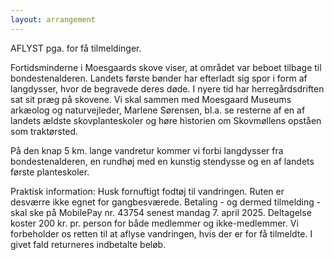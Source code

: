 ```yaml
---
layout: arrangement
---
```


AFLYST pga. for få tilmeldinger. 

Fortidsminderne i Moesgaards skove viser, at området var beboet tilbage til bondestenalderen. Landets første bønder har efterladt sig spor i form af langdysser, hvor de begravede deres døde. I nyere tid har herregårdsdriften sat sit præg på skovene. Vi skal sammen med Moesgaard Museums arkæolog og naturvejleder, Marlene Sørensen, bl.a. se resterne af en af landets ældste skovplanteskoler og høre historien om Skovmøllens opståen som traktørsted.

På den knap 5 km. lange vandretur kommer vi forbi langdysser fra bondestenalderen, en rundhøj med en kunstig stendysse og en af landets første planteskoler.

Praktisk information: 
Husk fornuftigt fodtøj til vandringen. Ruten er desværre ikke egnet for gangbesværede. 
Betaling - og dermed tilmelding - skal ske på MobilePay nr. 43754 senest mandag 7. april 2025. Deltagelse koster 200 kr. pr. person for både medlemmer og ikke-medlemmer. Vi forbeholder os retten til at aflyse vandringen, hvis der er for få tilmeldte. I givet fald returneres indbetalte beløb. 

